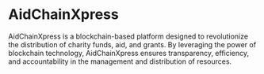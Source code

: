# AidChainXpress
AidChainXpress is a blockchain-based platform designed to revolutionize the distribution of charity funds, aid, and grants. By leveraging the power of blockchain technology, AidChainXpress ensures transparency, efficiency, and accountability in the management and distribution of resources.
